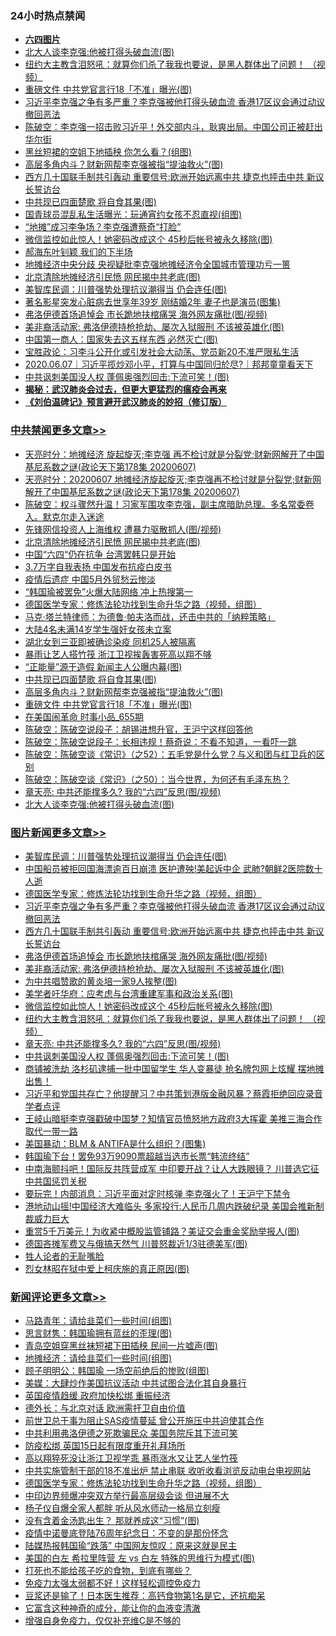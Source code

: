 <div class="catlist">
<h3>24小时热点禁闻</h3>
<ul>
<li><b><a href="64photo" target="_blank">六四图片</a></b></li>
<li><a href="https://github.com/fqnews/bnews/blob/master/cbnews/20200607/1340997.md">北大人谈李克强:他被打得头破血流(图)</a></li>
<li><a href="https://github.com/fqnews/bnews/blob/master/topimagenews/20200607/1341008.md">纽约大主教含泪怒吼：就算你们杀了我我也要说，是黑人群体出了问题！ （视频）</a></li>
<li><a href="https://github.com/fqnews/bnews/blob/master/cbnews/20200607/1341175.md">重磅文件 中共党官言行18「不准」曝光(图)</a></li>
<li><a href="https://github.com/fqnews/bnews/blob/master/topimagenews/20200607/1341233.md">习近平李克强之争有多严重？李克强被他打得头破血流 香港17区议会通过动议撤回恶法</a></li>
<li><a href="https://github.com/fqnews/bnews/blob/master/cbnews/20200607/1340932.md">陈破空：李克强一招击败习近平！外交部内斗，耿爽出局。中国公司正被赶出华尔街 </a></li>
<li><a href="https://github.com/fqnews/bnews/blob/master/cnnews/20200607/1341186.md">黑丝短裙的空姐下地插秧 你怎么看？(组图)</a></li>
<li><a href="https://github.com/fqnews/bnews/blob/master/cbnews/20200607/1341206.md">高层多角内斗？财新网帮李克强被指“提油救火”(图)</a></li>
<li><a href="https://github.com/fqnews/bnews/blob/master/topimagenews/20200607/1341208.md">西方几十国联手制共引轰动 重要信号:欧洲开始远离中共 捷克也抨击中共 新议长誓访台</a></li>
<li><a href="https://github.com/fqnews/bnews/blob/master/cbnews/20200607/1341207.md">中共现已四面楚歌 将自食其果(图)</a></li>
<li><a href="https://github.com/fqnews/bnews/blob/master/sports/20200607/1341188.md">国青球员混乱私生活曝光：玩通宵约女孩不忍直视(组图)</a></li>
<li><a href="https://github.com/fqnews/bnews/blob/master/comments/20200607/1340994.md">“地摊”成习李争场？李克强遭蔡奇“打脸”</a></li>
<li><a href="https://github.com/fqnews/bnews/blob/master/topimagenews/20200607/1341078.md">微信监控如此惊人！她密码改成这个 45秒后帐号被永久移除(图)</a></li>
<li><a href="https://github.com/fqnews/bnews/blob/master/ssgc/20200607/1341274.md">郝海东叶钊颖 我们的下半场</a></li>
<li><a href="https://github.com/fqnews/bnews/blob/master/headline/20200607/1341203.md">地摊经济中央分歧 央视疑批李克强地摊经济令全国城市管理功亏一篑</a></li>
<li><a href="https://github.com/fqnews/bnews/blob/master/cbnews/20200608/1341361.md">北京清除地摊经济引民愤 网民揭中共老底(图)</a></li>
<li><a href="https://github.com/fqnews/bnews/blob/master/topimagenews/20200608/1341320.md">美智库民调：川普强势处理抗议潮得当 仍会连任(图)</a></li>
<li><a href="https://github.com/fqnews/bnews/blob/master/yule/20200608/1341313.md">著名影星突发心脏病去世享年39岁 刚结婚2年 妻子也是演员(图集)</a></li>
<li><a href="https://github.com/fqnews/bnews/blob/master/topimagenews/20200607/1341168.md">弗洛伊德首场追悼会 市长跪地扶棺痛哭 海外网友痛批(图/视频)</a></li>
<li><a href="https://github.com/fqnews/bnews/blob/master/topimagenews/20200607/1341162.md">美非裔活动家: 弗洛伊德持枪抢劫、屡次入狱服刑 不该被英雄化(图)</a></li>
<li><a href="https://github.com/fqnews/bnews/blob/master/lifebaike/20200607/1341228.md">中国第一商人：国家失去这五样东西 必然灭亡(图)</a></li>
<li><a href="https://github.com/fqnews/bnews/blob/master/bannedvideo/20200608/1341306.md">宝胜政论：习李斗公开化或引发社会大动荡、党员新20不准严限私生活</a></li>
<li><a href="https://github.com/fqnews/bnews/blob/master/taiwannews/20200607/1341195.md">2020.06.07｜习近平揽炒邓小平，打算与中国同归於尽?｜邦邦童童看天下</a></li>
<li><a href="https://github.com/fqnews/bnews/blob/master/topimagenews/20200607/1340985.md">中共讽刺美国没人权 蓬佩奥强烈回击:下流可笑！(图)</a></li>
<li><b><a href="https://github.com/fqnews/bnews/blob/master/comments/20200211/1275071.md" target="_blank">揭秘：武汉肺炎会过去，但更大更猛烈的瘟疫会再来</a></b></li>
<li><b><a href="https://github.com/fqnews/bnews/blob/master/comments/20200207/1272816.md" target="_blank">《刘伯温碑记》预言避开武汉肺炎的妙招（修订版）</a></b></li>
</ul>
</div>

<div class="catlist">
<h3><a href="https://github.com/fqnews/bnews/blob/master/cbnews/" target="_blank">中共禁闻</a><span><a href="https://github.com/fqnews/bnews/blob/master/cbnews/" target="_blank" rel="nofollow">更多文章>></a></span></h3>
<ul>
<li><a href="https://github.com/fqnews/bnews/blob/master/cbnews/20200608/1341391.md" target="_blank">天亮时分：地摊经济 旋起旋灭;李克强 再不检讨就是分裂党;财新网解开了中国基尼系数之谜(政论天下第178集 20200607)</a></li>
<li><a href="https://github.com/fqnews/bnews/blob/master/cbnews/20200608/1341384.md" target="_blank">天亮时分：20200607 地摊经济旋起旋灭;李克强再不检讨就是分裂党;财新网解开了中国基尼系数之谜(政论天下第178集 20200607)</a></li>
<li><a href="https://github.com/fqnews/bnews/blob/master/cbnews/20200608/1341381.md" target="_blank">陈破空：权斗骤然升温！习家军围攻李克强，副主席暗助总理。多名常委卷入。默克尔走入迷途</a></li>
<li><a href="https://github.com/fqnews/bnews/blob/master/cbnews/20200608/1341371.md" target="_blank">先锋网信投资人上海维权 遭暴力驱散抓人(图/视频)</a></li>
<li><a href="https://github.com/fqnews/bnews/blob/master/cbnews/20200608/1341361.md" target="_blank">北京清除地摊经济引民愤 网民揭中共老底(图)</a></li>
<li><a href="https://github.com/fqnews/bnews/blob/master/cbnews/20200607/1341293.md" target="_blank">中国“六四“仍在抗争 台湾罢韩只是开始</a></li>
<li><a href="https://github.com/fqnews/bnews/blob/master/cbnews/20200607/1341292.md" target="_blank">3.7万字自我表扬 中国发布抗疫白皮书</a></li>
<li><a href="https://github.com/fqnews/bnews/blob/master/cbnews/20200607/1341278.md" target="_blank">疫情后遗症 中国5月外贸愁云惨淡</a></li>
<li><a href="https://github.com/fqnews/bnews/blob/master/cbnews/20200607/1341276.md" target="_blank">“韩国瑜被罢免”火爆大陆网络 冲上热搜第一</a></li>
<li><a href="https://github.com/fqnews/bnews/blob/master/comments/20200607/783186.md" target="_blank">德国医学专家：修炼法轮功找到生命升华之路（视频，组图）</a></li>
<li><a href="https://github.com/fqnews/bnews/blob/master/cbnews/20200607/1340904.md" target="_blank">马克·塔兰特律师：为德鲁·帕夫洛而战，还击中共的「纳粹策略」</a></li>
<li><a href="https://github.com/fqnews/bnews/blob/master/cbnews/20200607/1341225.md" target="_blank">大陆4名未满14岁学生强奸女孩未立案</a></li>
<li><a href="https://github.com/fqnews/bnews/blob/master/cbnews/20200607/1341224.md" target="_blank">湖北女到三亚即被确诊染疫 同机25人被隔离</a></li>
<li><a href="https://github.com/fqnews/bnews/blob/master/cbnews/20200607/1341223.md" target="_blank">暴雨让艺人搭竹筏 浙江卫视挨轰害死高以翔不够</a></li>
<li><a href="https://github.com/fqnews/bnews/blob/master/cbnews/20200607/1341211.md" target="_blank">“正能量”源于造假 新闻主人公曝内幕(图)</a></li>
<li><a href="https://github.com/fqnews/bnews/blob/master/cbnews/20200607/1341207.md" target="_blank">中共现已四面楚歌 将自食其果(图)</a></li>
<li><a href="https://github.com/fqnews/bnews/blob/master/cbnews/20200607/1341206.md" target="_blank">高层多角内斗？财新网帮李克强被指“提油救火”(图)</a></li>
<li><a href="https://github.com/fqnews/bnews/blob/master/cbnews/20200607/1341175.md" target="_blank">重磅文件 中共党官言行18「不准」曝光(图)</a></li>
<li><a href="https://github.com/fqnews/bnews/blob/master/cbnews/20200607/1341120.md" target="_blank">在美国闹革命 时事小品_655期</a></li>
<li><a href="https://github.com/fqnews/bnews/blob/master/cbnews/20200607/1341019.md" target="_blank">陈破空：陈破空说段子：胡锡进想升官，王沪宁这样回答他</a></li>
<li><a href="https://github.com/fqnews/bnews/blob/master/cbnews/20200607/1341018.md" target="_blank">陈破空：陈破空说段子：长相违规！蔡奇说：不看不知道，一看吓一跳</a></li>
<li><a href="https://github.com/fqnews/bnews/blob/master/cbnews/20200607/1341017.md" target="_blank">陈破空：陈破空谈《常识》（之52）：五毛党是什么党？与义和团与红卫兵的区别</a></li>
<li><a href="https://github.com/fqnews/bnews/blob/master/cbnews/20200607/1341016.md" target="_blank">陈破空：陈破空谈《常识》（之50）：当今世界，为何还有毛泽东热？</a></li>
<li><a href="https://github.com/fqnews/bnews/blob/master/comments/20200607/1341003.md" target="_blank">章天亮: 中共还能撑多久? 我的“六四”反思(图/视频)</a></li>
<li><a href="https://github.com/fqnews/bnews/blob/master/cbnews/20200607/1340997.md" target="_blank">北大人谈李克强:他被打得头破血流(图)</a></li>

</ul>
</div>
<div class="catlist">
<h3><a href="https://github.com/fqnews/bnews/blob/master/topimagenews/" target="_blank">图片新闻</a><span><a href="https://github.com/fqnews/bnews/blob/master/topimagenews/" target="_blank" rel="nofollow">更多文章>></a></span></h3>
<ul>
<li><a href="https://github.com/fqnews/bnews/blob/master/topimagenews/20200608/1341320.md" target="_blank">美智库民调：川普强势处理抗议潮得当 仍会连任(图)</a></li>
<li><a href="https://github.com/fqnews/bnews/blob/master/topimagenews/20200607/1341284.md" target="_blank">中国船员被拒回国海漂逾百日崩溃 医护遭殃!美起诉中企 武肺?朝鲜2医院数十人逝</a></li>
<li><a href="https://github.com/fqnews/bnews/blob/master/comments/20200607/783186.md" target="_blank">德国医学专家：修炼法轮功找到生命升华之路（视频，组图）</a></li>
<li><a href="https://github.com/fqnews/bnews/blob/master/topimagenews/20200607/1341233.md" target="_blank">习近平李克强之争有多严重？李克强被他打得头破血流 香港17区议会通过动议撤回恶法</a></li>
<li><a href="https://github.com/fqnews/bnews/blob/master/topimagenews/20200607/1341208.md" target="_blank">西方几十国联手制共引轰动 重要信号:欧洲开始远离中共 捷克也抨击中共 新议长誓访台</a></li>
<li><a href="https://github.com/fqnews/bnews/blob/master/topimagenews/20200607/1341168.md" target="_blank">弗洛伊德首场追悼会 市长跪地扶棺痛哭 海外网友痛批(图/视频)</a></li>
<li><a href="https://github.com/fqnews/bnews/blob/master/topimagenews/20200607/1341162.md" target="_blank">美非裔活动家: 弗洛伊德持枪抢劫、屡次入狱服刑 不该被英雄化(图)</a></li>
<li><a href="https://github.com/fqnews/bnews/blob/master/topimagenews/20200607/1341161.md" target="_blank">为中共唱赞歌的黄炎培一家9人挨整(图)</a></li>
<li><a href="https://github.com/fqnews/bnews/blob/master/topimagenews/20200607/1341090.md" target="_blank">美学者吁华府：应考虑与台湾重建军事和政治关系(图)</a></li>
<li><a href="https://github.com/fqnews/bnews/blob/master/topimagenews/20200607/1341078.md" target="_blank">微信监控如此惊人！她密码改成这个 45秒后帐号被永久移除(图)</a></li>
<li><a href="https://github.com/fqnews/bnews/blob/master/topimagenews/20200607/1341008.md" target="_blank">纽约大主教含泪怒吼：就算你们杀了我我也要说，是黑人群体出了问题！ （视频）</a></li>
<li><a href="https://github.com/fqnews/bnews/blob/master/comments/20200607/1341003.md" target="_blank">章天亮: 中共还能撑多久? 我的“六四”反思(图/视频)</a></li>
<li><a href="https://github.com/fqnews/bnews/blob/master/topimagenews/20200607/1340985.md" target="_blank">中共讽刺美国没人权 蓬佩奥强烈回击:下流可笑！(图)</a></li>
<li><a href="https://github.com/fqnews/bnews/blob/master/topimagenews/20200607/1340815.md" target="_blank">商铺被洗劫 洛杉矶逮捕一批中国留学生 华人变暴徒 抢名牌包网上炫耀 摆地摊出售！</a></li>
<li><a href="https://github.com/fqnews/bnews/blob/master/topimagenews/20200607/1340796.md" target="_blank">习近平和党国共存亡？他提醒习？中共策划港版金融风暴？蔡霞拒绝回应录音 学者点评</a></li>
<li><a href="https://github.com/fqnews/bnews/blob/master/topimagenews/20200607/1340781.md" target="_blank">王岐山暗挺李克强戳破中国梦？知情官员愤怒地方政府3大挥霍 美推三海合作取代一带一路</a></li>
<li><a href="https://github.com/fqnews/bnews/blob/master/topimagenews/20200606/1340740.md" target="_blank">美国暴动：BLM &#038; ANTIFA是什么组织？(图集)</a></li>
<li><a href="https://github.com/fqnews/bnews/blob/master/topimagenews/20200606/1340735.md" target="_blank">韩国瑜下台！罢免93万9090票超越当选市长票“韩流终结”</a></li>
<li><a href="https://github.com/fqnews/bnews/blob/master/topimagenews/20200606/1340727.md" target="_blank">中南海颤抖吧！国际反共阵营成军 中印要开战？让人大跌眼镜？ 川普选它征中共国惩罚关税</a></li>
<li><a href="https://github.com/fqnews/bnews/blob/master/topimagenews/20200606/1340712.md" target="_blank">要玩完！内部消息：习近平面对定时核弹 李克强火了！王沪宁下禁令</a></li>
<li><a href="https://github.com/fqnews/bnews/blob/master/topimagenews/20200606/1340690.md" target="_blank">港地动山摇!中国经济大难临头 多家投行:人民币几周内跌破纪录 美国会推新制裁威力巨大</a></li>
<li><a href="https://github.com/fqnews/bnews/blob/master/topimagenews/20200606/1340643.md" target="_blank">重赏5千万美元！为收紧中概股监管铺路？美证交会重金奖励举报人(图)</a></li>
<li><a href="https://github.com/fqnews/bnews/blob/master/topimagenews/20200606/1340633.md" target="_blank">德国吝摊军费又与俄搞天然气 川普怒裁近1/3驻德美军(图)</a></li>
<li><a href="https://github.com/fqnews/bnews/blob/master/comments/20200606/783250.md" target="_blank">牲人论者的无耻嘴脸</a></li>
<li><a href="https://github.com/fqnews/bnews/blob/master/topimagenews/20200606/1340511.md" target="_blank">烈女林昭在狱中爱上柯庆施的真正原因(图)</a></li>

</ul>
</div>
<div class="catlist">
<h3><a href="https://github.com/fqnews/bnews/blob/master/comments/" target="_blank">新闻评论</a><span><a href="https://github.com/fqnews/bnews/blob/master/comments/" target="_blank" rel="nofollow">更多文章>></a></span></h3>
<ul>
<li><a href="https://github.com/fqnews/bnews/blob/master/comments/20200608/1341411.md" target="_blank">马路青年：请给韭菜们一些时间(组图)</a></li>
<li><a href="https://github.com/fqnews/bnews/blob/master/comments/20200608/1341410.md" target="_blank">思言财隽：韩国瑜拥有蓝丝的歪理(图)</a></li>
<li><a href="https://github.com/fqnews/bnews/blob/master/comments/20200608/1341409.md" target="_blank">青岛空姐穿黑丝袜短裙下田插秧 民间一片嘘声(图)</a></li>
<li><a href="https://github.com/fqnews/bnews/blob/master/comments/20200608/1341408.md" target="_blank">地摊经济：请给韭菜们一些时间(组图)</a></li>
<li><a href="https://github.com/fqnews/bnews/blob/master/comments/20200608/1341401.md" target="_blank">顾子明明公：韩国瑜 一场空前绝后的惨败(组图)</a></li>
<li><a href="https://github.com/fqnews/bnews/blob/master/comments/20200608/1341394.md" target="_blank">美媒：大肆炒作美国抗议活动 中共试图合法化其自身暴行</a></li>
<li><a href="https://github.com/fqnews/bnews/blob/master/comments/20200608/1341388.md" target="_blank">英国疫情趋缓  政府加快松绑 重振经济</a></li>
<li><a href="https://github.com/fqnews/bnews/blob/master/comments/20200608/1341380.md" target="_blank">德外长：与北京对话 欧洲需扞卫自由价值</a></li>
<li><a href="https://github.com/fqnews/bnews/blob/master/comments/20200608/1341365.md" target="_blank">前世卫总干事为阻止SAS疫情蔓延  曾公开施压中共迫使其合作</a></li>
<li><a href="https://github.com/fqnews/bnews/blob/master/comments/20200608/1341357.md" target="_blank">中共利用弗洛伊德之死欺骗民众 美国务院斥其下流可笑</a></li>
<li><a href="https://github.com/fqnews/bnews/blob/master/comments/20200608/1341309.md" target="_blank">防疫松绑 英国15日起有限度重开礼拜场所</a></li>
<li><a href="https://github.com/fqnews/bnews/blob/master/comments/20200607/1341285.md" target="_blank">高以翔猝死没让浙江卫视学乖  暴雨涨水又让艺人坐竹筏</a></li>
<li><a href="https://github.com/fqnews/bnews/blob/master/comments/20200607/1341282.md" target="_blank">中共实施管制干部的18不准出炉 禁止串联 收听收看浏览反动电台电视网站</a></li>
<li><a href="https://github.com/fqnews/bnews/blob/master/comments/20200607/783186.md" target="_blank">德国医学专家：修炼法轮功找到生命升华之路（视频，组图）</a></li>
<li><a href="https://github.com/fqnews/bnews/blob/master/comments/20200607/1341231.md" target="_blank">中印边界频爆冲突双方举行最高层级会谈 但进展不大</a></li>
<li><a href="https://github.com/fqnews/bnews/blob/master/comments/20200607/1341221.md" target="_blank">杨子仪自爆全家人都胖 听从风水师动一格局立刻瘦</a></li>
<li><a href="https://github.com/fqnews/bnews/blob/master/comments/20200607/1341200.md" target="_blank">没有含着金汤匙出生？ 那就养成这“习惯”(图)</a></li>
<li><a href="https://github.com/fqnews/bnews/blob/master/comments/20200607/1341193.md" target="_blank">疫情中诺曼底登陆76周年纪念日：不变的是那份怀念</a></li>
<li><a href="https://github.com/fqnews/bnews/blob/master/comments/20200607/1341174.md" target="_blank">陆媒热报韩国瑜“跌落” 中国网友惊叹：原来这就是民主</a></li>
<li><a href="https://github.com/fqnews/bnews/blob/master/comments/20200607/1341163.md" target="_blank">美国的白左 希拉里阵营 左 vs 白左 特殊的思维行为模式(图)</a></li>
<li><a href="https://github.com/fqnews/bnews/blob/master/comments/20200607/1341158.md" target="_blank">打死也不能给孩子吃的食物，到底有哪些？</a></li>
<li><a href="https://github.com/fqnews/bnews/blob/master/comments/20200607/1341157.md" target="_blank">免疫力太强太弱都不好！这样轻松调控免疫力</a></li>
<li><a href="https://github.com/fqnews/bnews/blob/master/comments/20200607/1341124.md" target="_blank">豆浆还是输了！日本医生推荐：高钙食物第1名是它，还抗痴呆</a></li>
<li><a href="https://github.com/fqnews/bnews/blob/master/comments/20200607/1341123.md" target="_blank">它富含这种神奇的成分，能让你的血液变清澈</a></li>
<li><a href="https://github.com/fqnews/bnews/blob/master/comments/20200607/1341122.md" target="_blank">增强自身免疫力，仅仅补充维C是不够的</a></li>

</ul>
</div>